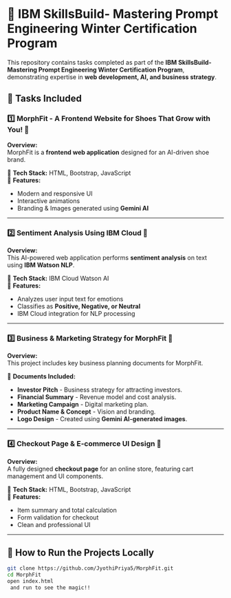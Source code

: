 # 🌟 IBM SkillsBuild- Mastering Prompt Engineering Winter Certification Program

This repository contains tasks completed as part of the **IBM SkillsBuild- Mastering Prompt Engineering Winter Certification Program**, demonstrating expertise in **web development, AI, and business strategy**.  

## 🚀 Tasks Included  

### 1️⃣ MorphFit - A Frontend Website for Shoes That Grow with You! 👟  
  
**Overview:**  
MorphFit is a **frontend web application** designed for an AI-driven shoe brand.  

🔹 **Tech Stack:** HTML, Bootstrap, JavaScript  
🔹 **Features:**  
- Modern and responsive UI  
- Interactive animations  
- Branding & Images generated using **Gemini AI**  

---

### 2️⃣ Sentiment Analysis Using IBM Cloud 🧠  
**Overview:**  
This AI-powered web application performs **sentiment analysis** on text using **IBM Watson NLP**.  

🔹 **Tech Stack:** IBM Cloud Watson AI  
🔹 **Features:**  
- Analyzes user input text for emotions  
- Classifies as **Positive, Negative, or Neutral**  
- IBM Cloud integration for NLP processing  

---

### 3️⃣ Business & Marketing Strategy for MorphFit 💼  
**Overview:**  
This project includes key business planning documents for MorphFit.  

🔹 **Documents Included:**  
- **Investor Pitch** - Business strategy for attracting investors.  
- **Financial Summary** - Revenue model and cost analysis.  
- **Marketing Campaign** - Digital marketing plan.  
- **Product Name & Concept** - Vision and branding.  
- **Logo Design** - Created using **Gemini AI-generated images**.  

---

### 4️⃣ Checkout Page & E-commerce UI Design 🛒  
**Overview:**  
A fully designed **checkout page** for an online store, featuring cart management and UI components.  

🔹 **Tech Stack:** HTML, Bootstrap, JavaScript  
🔹 **Features:**  
- Item summary and total calculation  
- Form validation for checkout  
- Clean and professional UI  

---

## 📜 How to Run the Projects Locally  
```sh
git clone https://github.com/JyothiPriya5/MorphFit.git
cd MorphFit
open index.html
 and run to see the magic!!
